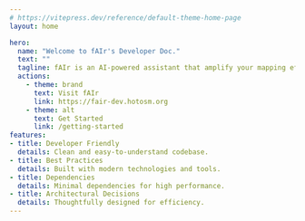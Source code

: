 ```yaml
---
# https://vitepress.dev/reference/default-theme-home-page
layout: home

hero:
  name: "Welcome to fAIr's Developer Doc."
  text: ""
  tagline: fAIr is an AI-powered assistant that amplify your mapping efforts intelligently and quickly, helping you map smarter and faster.
  actions:
    - theme: brand
      text: Visit fAIr
      link: https://fair-dev.hotosm.org
    - theme: alt
      text: Get Started
      link: /getting-started
features:
- title: Developer Friendly
  details: Clean and easy-to-understand codebase.
- title: Best Practices
  details: Built with modern technologies and tools.
- title: Dependencies
  details: Minimal dependencies for high performance.
- title: Architectural Decisions
  details: Thoughtfully designed for efficiency.
---
```


